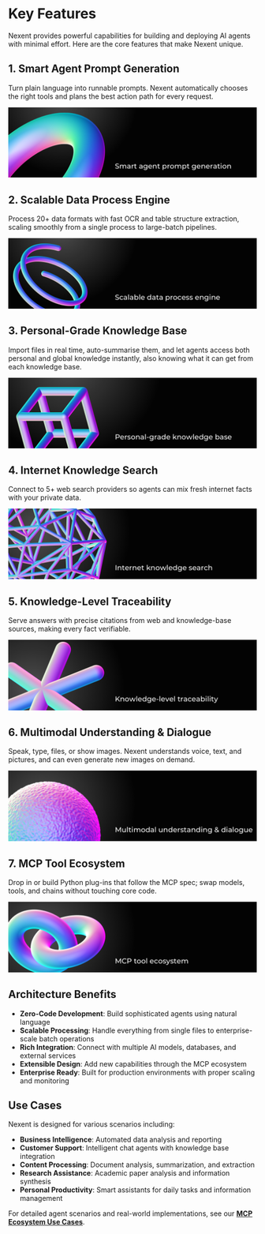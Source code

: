 # Key Features

Nexent provides powerful capabilities for building and deploying AI agents with minimal effort. Here are the core features that make Nexent unique.

## 1. Smart Agent Prompt Generation

Turn plain language into runnable prompts. Nexent automatically chooses the right tools and plans the best action path for every request.

![Feature 1](../../assets/Feature1.png)

## 2. Scalable Data Process Engine

Process 20+ data formats with fast OCR and table structure extraction, scaling smoothly from a single process to large-batch pipelines.

![Feature 2](../../assets/Feature2.png)

## 3. Personal-Grade Knowledge Base

Import files in real time, auto-summarise them, and let agents access both personal and global knowledge instantly, also knowing what it can get from each knowledge base.

![Feature 3](../../assets/Feature3.png)

## 4. Internet Knowledge Search

Connect to 5+ web search providers so agents can mix fresh internet facts with your private data.

![Feature 4](../../assets/Feature4.png)

## 5. Knowledge-Level Traceability

Serve answers with precise citations from web and knowledge-base sources, making every fact verifiable.

![Feature 5](../../assets/Feature5.png)

## 6. Multimodal Understanding & Dialogue

Speak, type, files, or show images. Nexent understands voice, text, and pictures, and can even generate new images on demand.

![Feature 6](../../assets/Feature6.png)

## 7. MCP Tool Ecosystem

Drop in or build Python plug-ins that follow the MCP spec; swap models, tools, and chains without touching core code.

![Feature 7](../../assets/Feature7.png)

## Architecture Benefits

- **Zero-Code Development**: Build sophisticated agents using natural language
- **Scalable Processing**: Handle everything from single files to enterprise-scale batch operations
- **Rich Integration**: Connect with multiple AI models, databases, and external services
- **Extensible Design**: Add new capabilities through the MCP ecosystem
- **Enterprise Ready**: Built for production environments with proper scaling and monitoring

## Use Cases

Nexent is designed for various scenarios including:
- **Business Intelligence**: Automated data analysis and reporting
- **Customer Support**: Intelligent chat agents with knowledge base integration
- **Content Processing**: Document analysis, summarization, and extraction
- **Research Assistance**: Academic paper analysis and information synthesis
- **Personal Productivity**: Smart assistants for daily tasks and information management

For detailed agent scenarios and real-world implementations, see our **[MCP Ecosystem Use Cases](../mcp-ecosystem/use-cases)**.